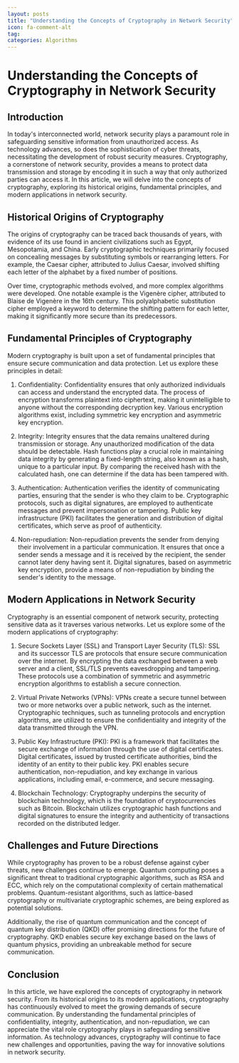 ```yaml
---
layout: posts
title: "Understanding the Concepts of Cryptography in Network Security"
icon: fa-comment-alt
tag:      
categories: Algorithms
---
```



# Understanding the Concepts of Cryptography in Network Security

## Introduction

In today's interconnected world, network security plays a paramount role in safeguarding sensitive information from unauthorized access. As technology advances, so does the sophistication of cyber threats, necessitating the development of robust security measures. Cryptography, a cornerstone of network security, provides a means to protect data transmission and storage by encoding it in such a way that only authorized parties can access it. In this article, we will delve into the concepts of cryptography, exploring its historical origins, fundamental principles, and modern applications in network security.

## Historical Origins of Cryptography

The origins of cryptography can be traced back thousands of years, with evidence of its use found in ancient civilizations such as Egypt, Mesopotamia, and China. Early cryptographic techniques primarily focused on concealing messages by substituting symbols or rearranging letters. For example, the Caesar cipher, attributed to Julius Caesar, involved shifting each letter of the alphabet by a fixed number of positions.

Over time, cryptographic methods evolved, and more complex algorithms were developed. One notable example is the Vigenère cipher, attributed to Blaise de Vigenère in the 16th century. This polyalphabetic substitution cipher employed a keyword to determine the shifting pattern for each letter, making it significantly more secure than its predecessors.

## Fundamental Principles of Cryptography

Modern cryptography is built upon a set of fundamental principles that ensure secure communication and data protection. Let us explore these principles in detail:

1. Confidentiality: Confidentiality ensures that only authorized individuals can access and understand the encrypted data. The process of encryption transforms plaintext into ciphertext, making it unintelligible to anyone without the corresponding decryption key. Various encryption algorithms exist, including symmetric key encryption and asymmetric key encryption.

2. Integrity: Integrity ensures that the data remains unaltered during transmission or storage. Any unauthorized modification of the data should be detectable. Hash functions play a crucial role in maintaining data integrity by generating a fixed-length string, also known as a hash, unique to a particular input. By comparing the received hash with the calculated hash, one can determine if the data has been tampered with.

3. Authentication: Authentication verifies the identity of communicating parties, ensuring that the sender is who they claim to be. Cryptographic protocols, such as digital signatures, are employed to authenticate messages and prevent impersonation or tampering. Public key infrastructure (PKI) facilitates the generation and distribution of digital certificates, which serve as proof of authenticity.

4. Non-repudiation: Non-repudiation prevents the sender from denying their involvement in a particular communication. It ensures that once a sender sends a message and it is received by the recipient, the sender cannot later deny having sent it. Digital signatures, based on asymmetric key encryption, provide a means of non-repudiation by binding the sender's identity to the message.

## Modern Applications in Network Security

Cryptography is an essential component of network security, protecting sensitive data as it traverses various networks. Let us explore some of the modern applications of cryptography:

1. Secure Sockets Layer (SSL) and Transport Layer Security (TLS): SSL and its successor TLS are protocols that ensure secure communication over the internet. By encrypting the data exchanged between a web server and a client, SSL/TLS prevents eavesdropping and tampering. These protocols use a combination of symmetric and asymmetric encryption algorithms to establish a secure connection.

2. Virtual Private Networks (VPNs): VPNs create a secure tunnel between two or more networks over a public network, such as the internet. Cryptographic techniques, such as tunneling protocols and encryption algorithms, are utilized to ensure the confidentiality and integrity of the data transmitted through the VPN.

3. Public Key Infrastructure (PKI): PKI is a framework that facilitates the secure exchange of information through the use of digital certificates. Digital certificates, issued by trusted certificate authorities, bind the identity of an entity to their public key. PKI enables secure authentication, non-repudiation, and key exchange in various applications, including email, e-commerce, and secure messaging.

4. Blockchain Technology: Cryptography underpins the security of blockchain technology, which is the foundation of cryptocurrencies such as Bitcoin. Blockchain utilizes cryptographic hash functions and digital signatures to ensure the integrity and authenticity of transactions recorded on the distributed ledger.

## Challenges and Future Directions

While cryptography has proven to be a robust defense against cyber threats, new challenges continue to emerge. Quantum computing poses a significant threat to traditional cryptographic algorithms, such as RSA and ECC, which rely on the computational complexity of certain mathematical problems. Quantum-resistant algorithms, such as lattice-based cryptography or multivariate cryptographic schemes, are being explored as potential solutions.

Additionally, the rise of quantum communication and the concept of quantum key distribution (QKD) offer promising directions for the future of cryptography. QKD enables secure key exchange based on the laws of quantum physics, providing an unbreakable method for secure communication.

## Conclusion

In this article, we have explored the concepts of cryptography in network security. From its historical origins to its modern applications, cryptography has continuously evolved to meet the growing demands of secure communication. By understanding the fundamental principles of confidentiality, integrity, authentication, and non-repudiation, we can appreciate the vital role cryptography plays in safeguarding sensitive information. As technology advances, cryptography will continue to face new challenges and opportunities, paving the way for innovative solutions in network security.